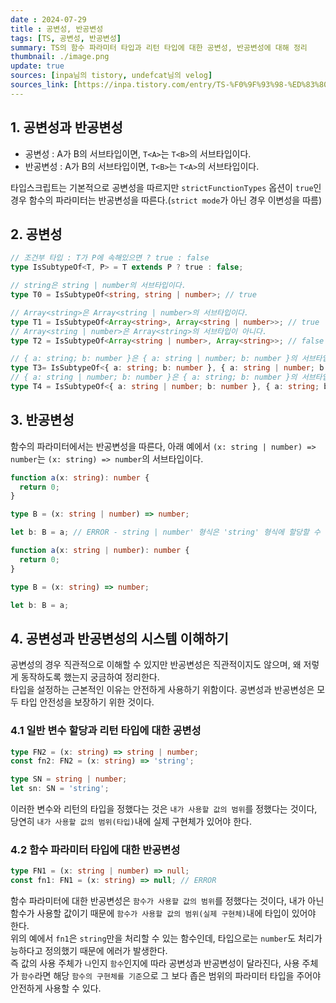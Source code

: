 ```yaml
---
date : 2024-07-29
title : 공변성, 반공변성
tags: [TS, 공변성, 반공변성]
summary: TS의 함수 파라미터 타입과 리턴 타입에 대한 공변성, 반공변성에 대해 정리
thumbnail: ./image.png
update: true
sources: [inpa님의 tistory, undefcat님의 velog]
sources_link: [https://inpa.tistory.com/entry/TS-%F0%9F%93%98-%ED%83%80%EC%9E%85%EC%8A%A4%ED%81%AC%EB%A6%BD%ED%8A%B8-%EA%B3%B5%EB%B3%80%EC%84%B1-%EB%B0%98%EA%B3%B5%EB%B3%80%EC%84%B1-%F0%9F%92%A1-%ED%95%B5%EC%8B%AC-%EC%9D%B4%ED%95%B4%ED%95%98%EA%B8%B0#%EA%B3%B5%EB%B3%80%EC%84%B1covariance, https://velog.io/@undefcat/TS-%EA%B3%B5%EB%B3%80%EC%84%B1-%EB%B0%98%EA%B3%B5%EB%B3%80%EC%84%B1-%EC%BD%94%ED%8B%80%EB%A6%B0-%EB%B0%A9%EC%8B%9D%EC%9C%BC%EB%A1%9C-%EC%9D%B4%ED%95%B4%ED%95%98%EA%B8%B0#producer-consumer]
---
```


## 1. 공변성과 반공변성
- 공변성 : A가 B의 서브타입이면, `T<A>`는 `T<B>`의 서브타입이다.
- 반공변성 : A가 B의 서브타입이면, `T<B>`는 `T<A>`의 서브타입이다.

타입스크립트는 기본적으로 공변성을 따르지만 `strictFunctionTypes` 옵션이 `true`인 경우 함수의 파라미터는 반공변성을 따른다.(`strict mode`가 아닌 경우 이변성을 따름)

## 2. 공변성
```ts
// 조건부 타입 : T가 P에 속해있으면 ? true : false
type IsSubtypeOf<T, P> = T extends P ? true : false;

// string은 string | number의 서브타입이다.
type T0 = IsSubtypeOf<string, string | number>; // true

// Array<string>은 Array<string | number>의 서브타입이다.
type T1 = IsSubtypeOf<Array<string>, Array<string | number>>; // true
// Array<string | number>은 Array<string>의 서브타입이 아니다.
type T2 = IsSubtypeOf<Array<string | number>, Array<string>>; // false

// { a: string; b: number }은 { a: string | number; b: number }의 서브타입이다.
type T3= IsSubtypeOf<{ a: string; b: number }, { a: string | number; b: number }>; // true
// { a: string | number; b: number }은 { a: string; b: number }의 서브타입이 아니다.
type T4 = IsSubtypeOf<{ a: string | number; b: number }, { a: string; b: number }>; // false
```

## 3. 반공변성

함수의 파라미터에서는 반공변성을 따른다, 아래 예에서 `(x: string | number) => number`는 `(x: string) => number`의 서브타입이다.

```ts
function a(x: string): number {
  return 0;
}

type B = (x: string | number) => number;

let b: B = a; // ERROR - string | number' 형식은 'string' 형식에 할당할 수 없습니다,  'number' 형식은 'string' 형식에 할당할 수 없습니다.
```

```ts
function a(x: string | number): number {
  return 0;
}

type B = (x: string) => number;

let b: B = a;
```

## 4. 공변성과 반공변성의 시스템 이해하기
공변성의 경우 직관적으로 이해할 수 있지만 반공변성은 직관적이지도 않으며, 왜 저렇게 동작하도록 했는지 궁금하여 정리한다.  
타입을 설정하는 근본적인 이유는 안전하게 사용하기 위함이다. 공변성과 반공변성은 모두 타입 안전성을 보장하기 위한 것이다.  

### 4.1 일반 변수 할당과 리턴 타입에 대한 공변성
```ts
type FN2 = (x: string) => string | number;
const fn2: FN2 = (x: string) => 'string';

type SN = string | number;
let sn: SN = 'string';
```
이러한 변수와 리턴의 타입을 정했다는 것은 `내가 사용할 값의 범위`를 정했다는 것이다, 당연히 `내가 사용할 값의 범위(타입)`내에 실제 구현체가 있어야 한다.  

### 4.2 함수 파라미터 타입에 대한 반공변성
```ts
type FN1 = (x: string | number) => null;
const fn1: FN1 = (x: string) => null; // ERROR 
```
함수 파라미터에 대한 반공변성은 `함수가 사용할 값의 범위`를 정했다는 것이다, 내가 아닌 함수가 사용할 값이기 때문에 `함수가 사용할 값의 범위(실제 구현체)`내에 타입이 있어야 한다.  
위의 예에서 `fn1`은 `string`만을 처리할 수 있는 함수인데, 타입으로는 `number`도 처리가능하다고 정의했기 때문에 에러가 발생한다.  
즉 값의 사용 주체가 `나`인지 `함수`인지에 따라 공변성과 반공변성이 달라진다, 사용 주체가 `함수`라면 해당 `함수의 구현체를 기준`으로 그 보다 좁은 범위의 파라미터 타입을 주어야 안전하게 사용할 수 있다.  